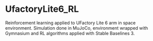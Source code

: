 # UfactoryLite6_RL
Reinforcement learning applied to UFactory Lite 6 arm in space environment. Simulation done in MuJoCo, environment wrapped with Gymnasium and RL algorithms applied with Stable Baselines 3.
